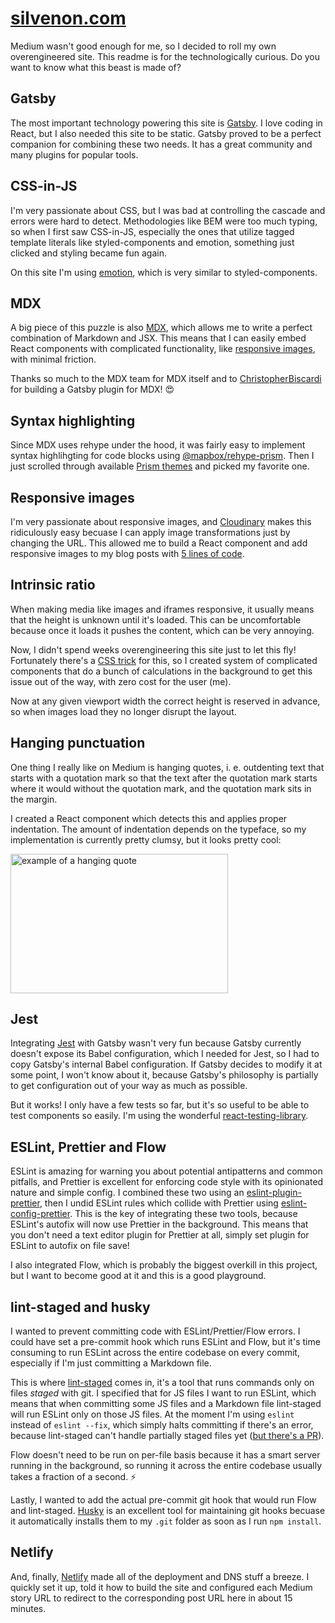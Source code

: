 # [silvenon.com]

Medium wasn't good enough for me, so I decided to roll my own overengineered site. This readme is for the technologically curious. Do you want to know what this beast is made of?

## Gatsby

The most important technology powering this site is [Gatsby][gatsby]. I love coding in React, but I also needed this site to be static. Gatsby proved to be a perfect companion for combining these two needs. It has a great community and many plugins for popular tools.

## CSS-in-JS

I'm very passionate about CSS, but I was bad at controlling the cascade and errors were hard to detect. Methodologies like BEM were too much typing, so when I first saw CSS-in-JS, especially the ones that utilize tagged template literals like styled-components and emotion, something just clicked and styling became fun again.

On this site I'm using [emotion], which is very similar to styled-components.

## MDX

A big piece of this puzzle is also [MDX][mdx], which allows me to write a perfect combination of Markdown and JSX. This means that I can easily embed React components with complicated functionality, like [responsive images](#responsive-images), with minimal friction.

Thanks so much to the MDX team for MDX itself and to [ChristopherBiscardi] for building a Gatsby plugin for MDX! 😍

[ChristopherBiscardi]: ChristopherBiscardi

## Syntax highlighting

Since MDX uses rehype under the hood, it was fairly easy to implement syntax highlihgting for code blocks using [@mapbox/rehype-prism]. Then I just scrolled through available [Prism themes][prism-themes] and picked my favorite one.

## Responsive images

I'm very passionate about responsive images, and [Cloudinary][cloudinary] makes this ridiculously easy becuase I can apply image transformations just by changing the URL. This allowed me to build a React component and add responsive images to my blog posts with [5 lines of code][responsive-image].

## Intrinsic ratio

When making media like images and iframes responsive, it usually means that the height is unknown until it's loaded. This can be uncomfortable because once it loads it pushes the content, which can be very annoying.

Now, I didn't spend weeks overengineering this site just to let this fly! Fortunately there's a [CSS trick][aspect-ratio-boxes] for this, so I created system of complicated components that do a bunch of calculations in the background to get this issue out of the way, with zero cost for the user (me).

Now at any given viewport width the correct height is reserved in advance, so when images load they no longer disrupt the layout.

## Hanging punctuation

One thing I really like on Medium is hanging quotes, i. e. outdenting text that starts with a quotation mark so that the text after the quotation mark starts where it would without the quotation mark, and the quotation mark sits in the margin.

I created a React component which detects this and applies proper indentation. The amount of indentation depends on the typeface, so my implementation is currently pretty clumsy, but it looks pretty cool:

<img
  alt="example of a hanging quote"
  src="https://res.cloudinary.com/silvenon/image/upload/v1536763414/Screen_Shot_2018-09-12_at_16.42.12_wiaxmt.png"
  width="348"
  height="223"
/>

## Jest

Integrating [Jest][jest] with Gatsby wasn't very fun because Gatsby currently doesn't expose its Babel configuration, which I needed for Jest, so I had to copy Gatsby's internal Babel configuration. If Gatsby decides to modify it at some point, I won't know about it, because Gatsby's philosophy is partially to get configuration out of your way as much as possible.

But it works! I only have a few tests so far, but it's so useful to be able to test components so easily. I'm using the wonderful [react-testing-library].

## ESLint, Prettier and Flow

ESLint is amazing for warning you about potential antipatterns and common pitfalls, and Prettier is excellent for enforcing code style with its opinionated nature and simple config. I combined these two using an [eslint-plugin-prettier], then I undid ESLint rules which collide with Prettier using [eslint-config-prettier]. This is the key of integrating these two tools, because ESLint's autofix will now use Prettier in the background. This means that you don't need a text editor plugin for Prettier at all, simply set plugin for ESLint to autofix on file save!

I also integrated Flow, which is probably the biggest overkill in this project, but I want to become good at it and this is a good playground.

## lint-staged and husky

I wanted to prevent committing code with ESLint/Prettier/Flow errors. I could have set a pre-commit hook which runs ESLint and Flow, but it's time consuming to run ESLint across the entire codebase on every commit, especially if I'm just committing a Markdown file.

This is where [lint-staged] comes in, it's a tool that runs commands only on files _staged_ with git. I specified that for JS files I want to run ESLint, which means that when committing some JS files and a Markdown file lint-staged will run ESLint only on those JS files. At the moment I'm using `eslint` instead of `eslint --fix`, which simply halts committing if there's an error, because lint-staged can't handle partially staged files yet ([but there's a PR][lint-staged-partial]).

Flow doesn't need to be run on per-file basis because it has a smart server running in the background, so running it across the entire codebase usually takes a fraction of a second. ⚡️

Lastly, I wanted to add the actual pre-commit git hook that would run Flow and lint-staged. [Husky][husky] is an excellent tool for maintaining git hooks becuase it automatically installs them to my `.git` folder as soon as I run `npm install`.

## Netlify

And, finally, [Netlify][netlify] made all of the deployment and DNS stuff a breeze. I quickly set it up, told it how to build the site and configured each Medium story URL to redirect to the corresponding post URL here in about 15 minutes.

[silvenon.com]: https://silvenon.com
[gatsby]: https://next.gatsbyjs.org/
[emotion]: https://emotion.sh/
[mdx]: https://mdxjs.com/
[cloudinary]: overengineered
[@mapbox/rehype-prism]: https://github.com/mapbox/rehype-prism/blob/master/index.js
[prism-themes]: https://github.com/PrismJS/prism-themes
[responsive-image]: blob/0e68c9c6adc93842f20f51e506c3fb242324b04c/src/posts/2018-04-23_ditching-masculinity-and-femininity.mdx#L14-L18
[aspect-ratio-boxes]: https://css-tricks.com/aspect-ratio-boxes
[jest]: https://jestjs.io/
[react-testing-library]: https://github.com/kentcdodds/react-testing-library
[eslint-plugin-prettier]: https://github.com/prettier/eslint-plugin-prettier
[eslint-config-prettier]: https://github.com/prettier/eslint-plugin-prettier
[lint-staged]: https://github.com/okonet/lint-staged
[lint-staged-partial]: https://github.com/okonet/lint-staged/pull/75
[husky]: https://github.com/typicode/husky
[netlify]: https://www.netlify.com/
